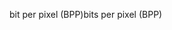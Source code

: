 <span data-ttu-id="d05c3-101">bit per pixel (BPP)</span><span class="sxs-lookup"><span data-stu-id="d05c3-101">bits per pixel (BPP)</span></span>